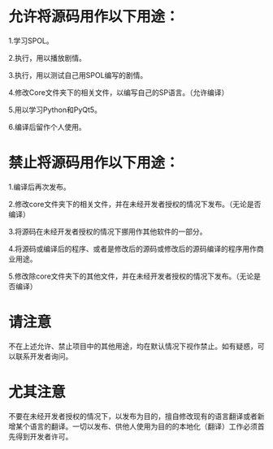 # 允许将源码用作以下用途：

1.学习SPOL。

2.执行，用以播放剧情。

3.执行，用以测试自己用SPOL编写的剧情。

4.修改Core文件夹下的相关文件，以编写自己的SP语言。（允许编译）

5.用以学习Python和PyQt5。

6.编译后留作个人使用。

# 禁止将源码用作以下用途：

1.编译后再次发布。

2.修改core文件夹下的相关文件，并在未经开发者授权的情况下发布。（无论是否编译）

3.将源码在未经开发者授权的情况下挪用作其他软件的一部分。

4.将源码或编译后的程序、或者是修改后的源码或修改后的源码编译的程序用作商业用途。

5.修改除core文件夹下的其他文件，并在未经开发者授权的情况下发布。（无论是否编译）

# 请注意

不在上述允许、禁止项目中的其他用途，均在默认情况下视作禁止。如有疑惑，可以联系开发者询问。

# 尤其注意

不要在未经开发者授权的情况下，以发布为目的，擅自修改现有的语言翻译或者新增某个语言的翻译。一切以发布、供他人使用为目的的本地化（翻译）工作必须首先得到开发者许可。
